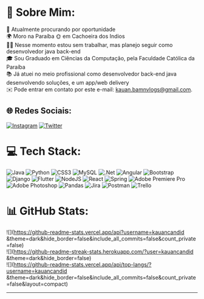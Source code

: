 # 💫 Sobre Mim:
🔭 Atualmente procurando por oportunidade<br>🌍 Moro na Paraíba 🌞 em Cachoeira dos Indios<br>💼💬 Nesse momento estou sem trabalhar, mas planejo seguir como desenvolvedor java back-end<br>🎓 Sou Graduado em Ciências da Computação, pela Faculdade Católica da Paraíba<br>📚 Já atuei no meio profissional como desenvolvedor back-end java desenvolvendo soluções, e um app/web delivery<br> ✉️ Pode entrar em contato por este e-mail: kauan.bamnvlogs@gmail.com.


## 🌐 Redes Sociais:
[![Instagram](https://img.shields.io/badge/Instagram-%23E4405F.svg?logo=Instagram&logoColor=white)](https://instagram.com/@kauancandido_) [![Twitter](https://img.shields.io/badge/Twitter-%231DA1F2.svg?logo=Twitter&logoColor=white)](https://twitter.com/@kauancand) 

# 💻 Tech Stack:
![Java](https://img.shields.io/badge/java-%23ED8B00.svg?style=for-the-badge&logo=java&logoColor=white) ![Python](https://img.shields.io/badge/python-3670A0?style=for-the-badge&logo=python&logoColor=ffdd54) ![CSS3](https://img.shields.io/badge/css3-%231572B6.svg?style=for-the-badge&logo=css3&logoColor=white) ![MySQL](https://img.shields.io/badge/mysql-%2300f.svg?style=for-the-badge&logo=mysql&logoColor=white) ![.Net](https://img.shields.io/badge/.NET-5C2D91?style=for-the-badge&logo=.net&logoColor=white) ![Angular](https://img.shields.io/badge/angular-%23DD0031.svg?style=for-the-badge&logo=angular&logoColor=white) ![Bootstrap](https://img.shields.io/badge/bootstrap-%23563D7C.svg?style=for-the-badge&logo=bootstrap&logoColor=white) ![Django](https://img.shields.io/badge/django-%23092E20.svg?style=for-the-badge&logo=django&logoColor=white) ![Flutter](https://img.shields.io/badge/Flutter-%2302569B.svg?style=for-the-badge&logo=Flutter&logoColor=white) ![NodeJS](https://img.shields.io/badge/node.js-6DA55F?style=for-the-badge&logo=node.js&logoColor=white) ![React](https://img.shields.io/badge/react-%2320232a.svg?style=for-the-badge&logo=react&logoColor=%2361DAFB) ![Spring](https://img.shields.io/badge/spring-%236DB33F.svg?style=for-the-badge&logo=spring&logoColor=white) ![Adobe Premiere Pro](https://img.shields.io/badge/Adobe%20Premiere%20Pro-9999FF.svg?style=for-the-badge&logo=Adobe%20Premiere%20Pro&logoColor=white) ![Adobe Photoshop](https://img.shields.io/badge/adobephotoshop-%2331A8FF.svg?style=for-the-badge&logo=adobephotoshop&logoColor=white) ![Pandas](https://img.shields.io/badge/pandas-%23150458.svg?style=for-the-badge&logo=pandas&logoColor=white) ![Jira](https://img.shields.io/badge/jira-%230A0FFF.svg?style=for-the-badge&logo=jira&logoColor=white) ![Postman](https://img.shields.io/badge/Postman-FF6C37?style=for-the-badge&logo=postman&logoColor=white) ![Trello](https://img.shields.io/badge/Trello-%23026AA7.svg?style=for-the-badge&logo=Trello&logoColor=white)
# 📊 GitHub Stats:
![](https://github-readme-stats.vercel.app/api?username=kauancandid &theme=dark&hide_border=false&include_all_commits=false&count_private=false)<br/>
![](https://github-readme-streak-stats.herokuapp.com/?user=kauancandid &theme=dark&hide_border=false)<br/>
![](https://github-readme-stats.vercel.app/api/top-langs/?username=kauancandid &theme=dark&hide_border=false&include_all_commits=false&count_private=false&layout=compact)



---


<!-- Proudly created with GPRM ( https://gprm.itsvg.in ) -->

